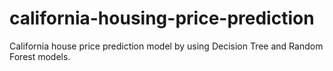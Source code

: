 # california-housing-price-prediction
California house price prediction model by using Decision Tree and Random Forest models.
